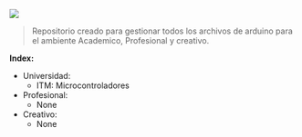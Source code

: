 ![](https://upload.wikimedia.org/wikipedia/commons/4/42/Arduino_Uno_logo.png)

> Repositorio creado para gestionar todos los archivos de arduino para el ambiente Academico, Profesional y creativo.

**Index:**
                
+ Universidad:
    + ITM: Microcontroladores
+ Profesional:
    + None
+ Creativo:
    + None
